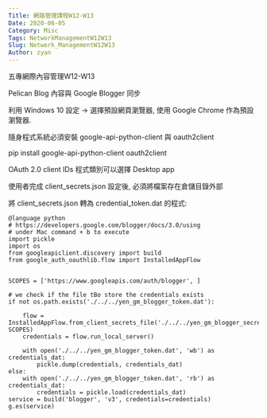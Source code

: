 ```yaml
---
Title: 網路管理課程W12-W13
Date: 2020-06-05
Category: Misc
Tags: NetworkManagementW12W13
Slug: Network_ManagementW12W13
Author: zyan
---
```


五專網際內容管理W12-W13

<!-- PELICAN_END_SUMMARY -->

Pelican Blog 內容與 Google Blogger 同步

利用 Windows 10 設定 -> 選擇預設網頁瀏覽器, 使用 Google Chrome 作為預設瀏覽器.

隨身程式系統必須安裝 google-api-python-client 與 oauth2client

pip install google-api-python-client oauth2client

OAuth 2.0 client IDs 程式類別可以選擇 Desktop app

使用者完成 client_secrets.json 設定後, 必須將檔案存在倉儲目錄外部

將 client_secrets.json 轉為 credential_token.dat 的程式:

    @language python
    # https://developers.google.com/blogger/docs/3.0/using
    # under Mac command + b to execute
    import pickle
    import os
    from googleapiclient.discovery import build
    from google_auth_oauthlib.flow import InstalledAppFlow
 
 
    SCOPES = ['https://www.googleapis.com/auth/blogger', ]
 
    # we check if the file tBo store the credentials exists
    if not os.path.exists('./../../yen_gm_blogger_token.dat'):
 
        flow = InstalledAppFlow.from_client_secrets_file('./../../yen_gm_blogger_secrets.json', SCOPES)
        credentials = flow.run_local_server()
 
        with open('./../../yen_gm_blogger_token.dat', 'wb') as credentials_dat:
            pickle.dump(credentials, credentials_dat)
    else:
        with open('./../../yen_gm_blogger_token.dat', 'rb') as credentials_dat:
            credentials = pickle.load(credentials_dat)
    service = build('blogger', 'v3', credentials=credentials)
    g.es(service)
